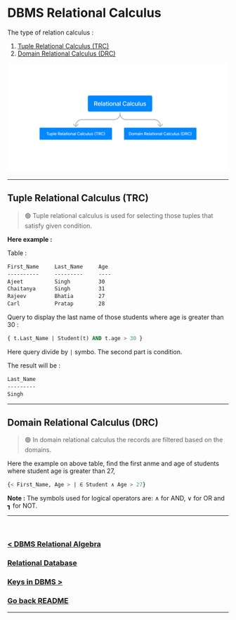 DBMS Relational Calculus
========================

The type of relation calculus :
1. [Tuple Relational Calculus (TRC)](#tuple-relational-calculus-trc)
2. [Domain Relational Calculus (DRC)](#domain-relational-calculus-drc)



![Type of relational Calculus](./asset/type_of_relational_calculus.png)

<hr />


## Tuple Relational Calculus (TRC)

> 🟢 Tuple relational calculus is used for selecting those tuples that satisfy given condition.

**Here example :**

Table :
```cmd
First_Name     Last_Name     Age
----------     ---------     ----
Ajeet          Singh         30
Chaitanya      Singh         31
Rajeev         Bhatia        27
Carl           Pratap        28
```

Query to display the last name of those students where age is greater than 30 :

```sql
{ t.Last_Name | Student(t) AND t.age > 30 }
```

Here query divide by `|` symbo. The second part is condition.

The result will be :

```cmd
Last_Name
---------
Singh
```

<hr />

## Domain Relational Calculus (DRC)

> 🟢 In domain relational calculus the records are filtered based on the domains.

Here the example on above table, find the first anme and age of students where student age is greater than 27, 

```sql
{< First_Name, Age > | ∈ Student ∧ Age > 27}
```

**Note :** The symbols used for logical operators are: ∧ for AND, ∨ for OR and ┓ for NOT.

<hr />
<br />

### [< DBMS Relational Algebra](./03.dbms_relational_algebra.md)
### [Relational Database](./relational_database.md)
### [Keys in DBMS >](./05.keys_in_dbms.md)

### [Go back README](./../README.md)
--------------------------------------------